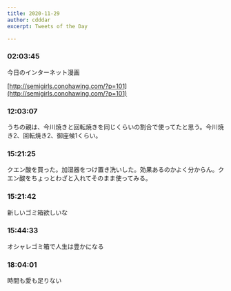 ```yaml
---
title: 2020-11-29
author: cdddar
excerpt: Tweets of the Day

---
```


### 02:03:45

今日のインターネット漫画

[http://semigirls.conohawing.com/?p=101](http://semigirls.conohawing.com/?p=101)

### 12:03:07

うちの親は、今川焼きと回転焼きを同じくらいの割合で使ってたと思う。今川焼き2、回転焼き2、御座候1くらい。

### 15:21:25

クエン酸を買った。加湿器をつけ置き洗いした。効果あるのかよく分からん。クエン酸をちょっとわざと入れてそのまま使ってみる。

### 15:21:42

新しいゴミ箱欲しいな

### 15:44:33

オシャレゴミ箱で人生は豊かになる

### 18:04:01

時間も愛も足りない
